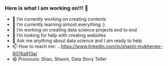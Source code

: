 ### Here is what I am working on!!! 👋

- 🔭 I’m currently working on creating contents
- 🌱 I’m currently learning almost everything :)
- 👯 I’m working on creating data science projects end to end 
- 🤔 I’m looking for help with creating websites 
- 💬 Ask me anything about data science and I am ready to help
- 📫 How to reach me: ...https://www.linkedin.com/in/shaoni-mukherjee-8076a913a/
- 😄 Pronouns: Shao, Shaoni, Data Story Teller

